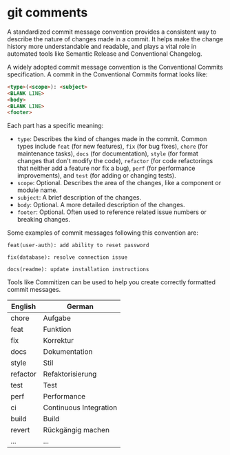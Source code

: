 # git comments

A standardized commit message convention provides a consistent way to describe the nature of changes made in a commit. It helps make the change history more understandable and readable, and plays a vital role in automated tools like Semantic Release and Conventional Changelog.

A widely adopted commit message convention is the Conventional Commits specification. A commit in the Conventional Commits format looks like:

```html
<type>(<scope>): <subject>
<BLANK LINE>
<body>
<BLANK LINE>
<footer>
```

Each part has a specific meaning:

- `type`: Describes the kind of changes made in the commit. Common types include `feat` (for new features), `fix` (for bug fixes), `chore` (for maintenance tasks), `docs` (for documentation), `style` (for format changes that don't modify the code), `refactor` (for code refactorings that neither add a feature nor fix a bug), `perf` (for performance improvements), and `test` (for adding or changing tests).
- `scope`: Optional. Describes the area of the changes, like a component or module name.
- `subject`: A brief description of the changes.
- `body`: Optional. A more detailed description of the changes.
- `footer`: Optional. Often used to reference related issue numbers or breaking changes.

Some examples of commit messages following this convention are:

`
feat(user-auth): add ability to reset password
`

`
fix(database): resolve connection issue
`

`
docs(readme): update installation instructions
`

Tools like Commitizen can be used to help you create correctly formatted commit messages.

| English           | German             |
|-------------------|--------------------|
| chore             | Aufgabe            |
| feat              | Funktion           |
| fix               | Korrektur          |
| docs              | Dokumentation      |
| style             | Stil               |
| refactor          | Refaktorisierung   |
| test              | Test               |
| perf              | Performance        |
| ci                | Continuous Integration |
| build             | Build              |
| revert            | Rückgängig machen  |
| ...               | ...                |
